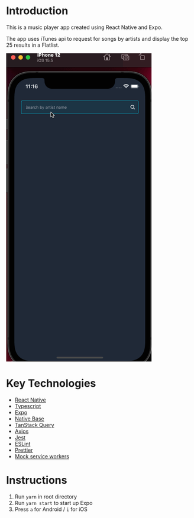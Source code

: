 # Introduction

This is a music player app created using React Native and Expo.

The app uses iTunes api to request for songs by artists and display the top 25 results in a Flatlist.

![IOS Preview](iOS-Preview-Music-App.gif)

# Key Technologies

- [React Native](https://reactnative.dev/)
- [Typescript](https://www.typescriptlang.org/)
- [Expo](https://expo.dev/)
- [Native Base](https://github.com/GeekyAnts/NativeBase)
- [TanStack Query](https://tanstack.com/query/latest)
- [Axios](https://axios-http.com/docs/intro)
- [Jest](https://jestjs.io/)
- [ESLint](https://eslint.org/)
- [Prettier](https://prettier.io/)
- [Mock service workers](https://mswjs.io/)

# Instructions

1. Run `yarn` in root directory
2. Run `yarn start` to start up Expo
3. Press `a` for Android / `i` for iOS

